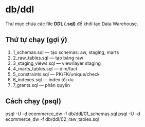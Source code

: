﻿# db/ddl

Thư mục chứa các file **DDL (.sql)** để khởi tạo Data Warehouse.

## Thứ tự chạy (gợi ý)
1.  1_schemas.sql — tạo schemas: aw, staging, marts
2.  2_raw_tables.sql — tạo bảng raw
3.  3_staging_views.sql — view/layer staging
4.  4_marts_tables.sql — dim/fact
5.  5_constraints.sql — PK/FK/unique/check
6.  6_indexes.sql — index tối ưu
7.  7_grants.sql — phân quyền

## Cách chạy (psql)
psql -U <user> -d ecommerce_dw -f db/ddl/01_schemas.sql
psql -U <user> -d ecommerce_dw -f db/ddl/02_raw_tables.sql
